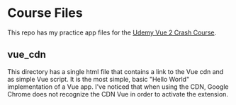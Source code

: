 # Course Files

This repo has my practice app files for the [Udemy Vue 2 Crash Course](https://www.udemy.com/vue-2-crash-course/learn/v4/t/lecture/9374922?start=0).

## vue_cdn
This directory has a single html file that contains a link to the Vue cdn and as simple Vue script. It is the most simple, basic "Hello World" implementation of a Vue app. I've noticed that when using the CDN, Google Chrome does not recognize the CDN Vue in order to activate the extension. 
